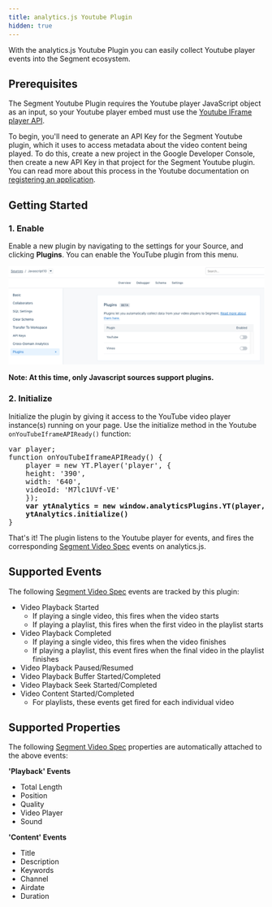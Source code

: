 ```yaml
---
title: analytics.js Youtube Plugin
hidden: true
---
```


With the analytics.js Youtube Plugin you can easily collect Youtube player events into the Segment ecosystem.

## Prerequisites
The Segment Youtube Plugin requires the Youtube player JavaScript object as an input, so your Youtube player embed must use the [Youtube IFrame player API](https://developers.google.com/youtube/iframe_api_reference#Getting_Started).

To begin, you'll need to generate an API Key for the Segment Youtube plugin, which it uses to access metadata about the video content being played. To do this, create a new project in the Google Developer Console, then create a new API Key in that project for the Segment Youtube plugin. You can read more about this process in the Youtube documentation on [registering an application](https://developers.google.com/youtube/registering_an_application).

## Getting Started

### 1. Enable

Enable a new plugin by navigating to the settings for your Source, and clicking  **Plugins**. You can enable the YouTube plugin from this menu.

![the plugins setting screen](../plugins-enable.png)

**Note: At this time, only Javascript sources support plugins.**

### 2. Initialize
Initialize the plugin by giving it access to the YouTube video player instance(s) running on your page. Use the initialize method in the Youtube `onYouTubeIframeAPIReady()` function:
<pre>
var player;
function onYouTubeIframeAPIReady() {
    player = new YT.Player('player', {
    height: '390',
    width: '640',
    videoId: 'M7lc1UVf-VE'
    });
    <b>var ytAnalytics = new window.analyticsPlugins.YT(player, 'XXXXXXXXXXXXXXXXXXXXXXXXXXXX0365')
    ytAnalytics.initialize()</b>
}
</pre>

That's it! The plugin listens to the Youtube player for events, and fires the corresponding [Segment Video Spec](https://segment.com/docs/connections/spec/video/) events on analytics.js.

## Supported Events
The following [Segment Video Spec](https://segment.com/docs/connections/spec/video/) events are tracked by this plugin:
- Video Playback Started
    - If playing a single video, this fires when the video starts
    - If playing a playlist, this fires when the first video in the playlist starts
- Video Playback Completed
    - If playing a single video, this fires when the video finishes
    - If playing a playlist, this event fires when the final video in the playlist finishes
- Video Playback Paused/Resumed
- Video Playback Buffer Started/Completed
- Video Playback Seek Started/Completed
- Video Content Started/Completed
    - For playlists, these events get fired for each individual video

## Supported Properties
The following [Segment Video Spec](https://segment.com/docs/connections/spec/video/) properties are automatically attached to the above events:

**'Playback' Events**
- Total Length
- Position
- Quality
- Video Player
- Sound

**'Content' Events**
- Title
- Description
- Keywords
- Channel
- Airdate
- Duration
